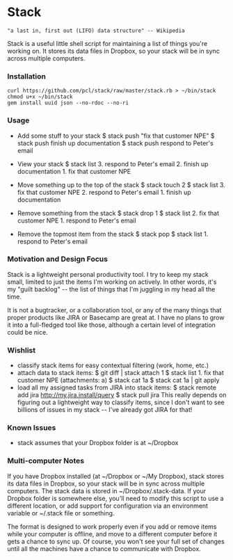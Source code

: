 # Stack #

    "a last in, first out (LIFO) data structure" -- Wikipedia

Stack is a useful little shell script for maintaining a list 
of things you're working on. It stores its data files in 
Dropbox, so your stack will be in sync across multiple computers.

### Installation ###
    curl https://github.com/pcl/stack/raw/master/stack.rb > ~/bin/stack
    chmod u+x ~/bin/stack
    gem install uuid json --no-rdoc --no-ri

### Usage ###
+ Add some stuff to your stack
        $ stack push "fix that customer NPE"
        $ stack push finish up documentation
        $ stack push respond to Peter's email

+ View your stack
        $ stack list
        3. respond to Peter's email
        2. finish up documentation
        1. fix that customer NPE

+ Move something up to the top of the stack
        $ stack touch 2
        $ stack list
        3. fix that customer NPE
        2. respond to Peter's email
        1. finish up documentation

+ Remove something from the stack
        $ stack drop 1
        $ stack list
        2. fix that customer NPE
        1. respond to Peter's email

+ Remove the topmost item from the stack
        $ stack pop
        $ stack list
        1. respond to Peter's email

### Motivation and Design Focus ###
Stack is a lightweight personal productivity tool. I try to keep my
stack small, limited to just the items I'm working on actively. In 
other words, it's my "guilt backlog" -- the list of things that I'm 
juggling in my head all the time.

It is not a bugtracker, or a collaboration tool, or any of the many
things that proper products like JIRA or Basecamp are great at. I
have no plans to grow it into a full-fledged tool like those, although
a certain level of integration could be nice.

### Wishlist ###
+ classify stack items for easy contextual filtering (work, home, etc.)
+ attach data to stack items:
        $ git diff | stack attach 1
        $ stack list
        1. fix that customer NPE (attachments: a)
        $ stack cat 1a
        <diff output here>
        $ stack cat 1a | git apply
+ load all my assigned tasks from JIRA into stack items:
        $ stack remote add jira http://my.jira.install/query
        $ stack pull jira
  This really depends on figuring out a lightweight way to classify items,
  since I don't want to see billions of issues in my stack -- I've already
  got JIRA for that!

### Known Issues ###
+ stack assumes that your Dropbox folder is at ~/Dropbox

### Multi-computer Notes ###

If you have Dropbox installed (at ~/Dropbox or ~/My Dropbox),
stack stores its data files in Dropbox, so your stack will be in
sync across multiple computers. The stack data is stored in 
~/Dropbox/.stack-data. If your Dropbox folder is somewhere else,
you'll need to modify this script to use a different location,
or add support for configuration via an environment variable or
~/.stack file or something.

The format is designed to work properly even if you add or remove
items while your computer is offline, and move to a different 
computer before it gets a chance to sync up. Of course, you won't 
see your full set of changes until all the machines have a chance
to communicate with Dropbox.
